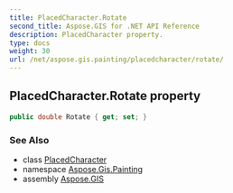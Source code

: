```yaml
---
title: PlacedCharacter.Rotate
second_title: Aspose.GIS for .NET API Reference
description: PlacedCharacter property. 
type: docs
weight: 30
url: /net/aspose.gis.painting/placedcharacter/rotate/
---
```

## PlacedCharacter.Rotate property

```csharp
public double Rotate { get; set; }
```

### See Also

* class [PlacedCharacter](../)
* namespace [Aspose.Gis.Painting](../../placedcharacter/)
* assembly [Aspose.GIS](../../../)


